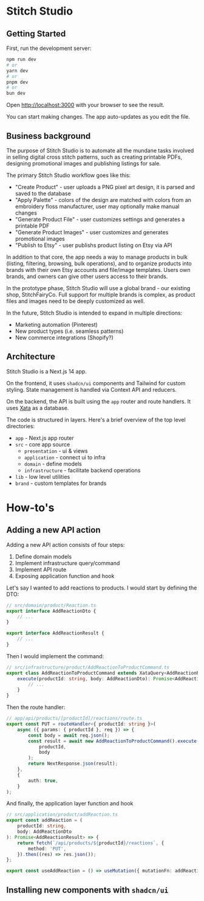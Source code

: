 # Stitch Studio

## Getting Started

First, run the development server:

```bash
npm run dev
# or
yarn dev
# or
pnpm dev
# or
bun dev
```

Open [http://localhost:3000](http://localhost:3000) with your browser to see the result.

You can start making changes. The app auto-updates as you edit the file.

## Business background

The purpose of Stitch Studio is to automate all the mundane tasks involved in selling digital cross stitch patterns, such as creating printable PDFs, designing promotional images and publishing listings for sale.

The primary Stitch Studio workflow goes like this:

- "Create Product" - user uploads a PNG pixel art design, it is parsed and saved to the database
- "Apply Palette" - colors of the design are matched with colors from an embroidery floss manufacturer, user may optionally make manual changes
- "Generate Product File" - user customizes settings and generates a printable PDF
- "Generate Product Images" - user customizes and generates promotional images
- "Publish to Etsy" - user publishs product listing on Etsy via API

In addition to that core, the app needs a way to manage products in bulk (listing, filtering, browsing, bulk operations), and to organize products into brands with their own Etsy accounts and file/image templates. Users own brands, and owners can give other users access to their brands.

In the prototype phase, Stitch Studio will use a global brand - our existing shop, StitchFairyCo. Full support for multiple brands is complex, as product files and images need to be deeply customized as well.

In the future, Stitch Studio is intended to expand in multiple directions:

- Marketing automation (Pinterest)
- New product types (i.e. seamless patterns)
- New commerce integrations (Shopify?)

## Architecture

Stitch Studio is a Next.js 14 app.

On the frontend, it uses `shadcn/ui` components and Tailwind for custom styling. State management is handled via Context API and reducers.

On the backend, the API is built using the `app` router and route handlers. It uses [Xata](https://xata.io) as a database.

The code is structured in layers. Here's a brief overview of the top level directories:
- `app` - Next.js app router
- `src` - core app source
  - `presentation` - ui & views
  - `application` - connect ui to infra
  - `domain` - define models
  - `infrastructure` - facilitate backend operations
- `lib` - low level utilities
- `brand` - custom templates for brands

# How-to's

## Adding a new API action

Adding a new API action consists of four steps:

1. Define domain models
2. Implement infrastructure query/command
3. Implement API route
4. Exposing application function and hook

Let's say I wanted to add reactions to products. I would start by defining the DTO:

```ts
// src/domain/product/Reaction.ts
export interface AddReactionDto {
	// ...
}

export interface AddReactionResult {
	// ...
}
```

Then I would implement the command:

```ts
// src/infrastructure/product/AddReactionToProductCommand.ts
export class AddReactionToProductCommand extends XataQuery<AddReactionResult> {
	execute(productId: string, body: AddReactionDto): Promise<AddReactionResult> {
		// ...
	}
}
```

Then the route handler:

```ts
// app/api/products/[productId]/reactions/route.ts
export const PUT = routeHandler<{ productId: string }>(
	async ({ params: { productId }, req }) => {
		const body = await req.json();
		const result = await new AddReactionToProductCommand().execute(
			productId,
			body
		);
		return NextResponse.json(result);
	},
	{
		auth: true,
	}
);
```

And finally, the application layer function and hook

```ts
// src/application/product/addReaction.ts
export const addReaction = (
	productId: string,
	body: AddReactionDto
): Promise<AddReactionResult> => {
	return fetch(`/api/products/${productId}/reactions`, {
		method: 'PUT',
	}).then((res) => res.json());
};

export const useAddReaction = () => useMutation({ mutationFn: addReaction });
```

## Installing new components with `shadcn/ui`
